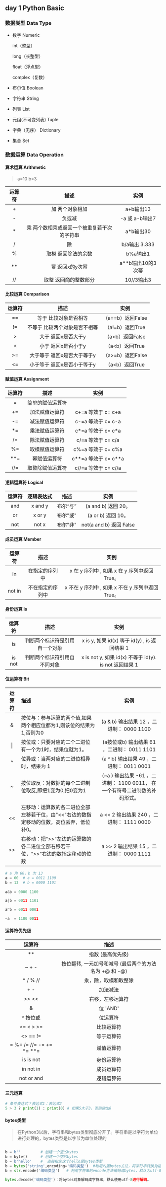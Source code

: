 ## day 1 Python Basic

### 数据类型 Data Type

* 数字 Numeric

    int（整型）

    long（长整型）

    float（浮点型）

    complex（复数）

* 布尔值 Boolean

* 字符串 String

* 列表 List

* 元组(不可变列表) Tuple

* 字典（无序） Dictionary

* 集合 Set

### 数据运算 Data Operation

#### 算术运算 Arithmetic
> a=10 b=3

|运算符|	描述|	实例|
|:----:|:----:|:----:|
|+	|加  两个对象相加	|a+b输出13|
|-	|负或减 	|-a 或 a-b输出7|
|*	|乘 两个数相乘或返回一个被重复若干次的字符串	|a*b输出30|
|/	|除	|b/a输出 3.333|
|%	|取模 返回除法的余数	|b%a输出1|
|**	|幂 返回x的y次幂	|a**b输出10的3次幂 |
|//	|取整 返回商的整数部分|10//3输出3|

#### 比较运算 Comparison

|运算符|	描述|	实例|
|:----:|:----:|:----:|
|==	|等于 比较对象是否相等|	（a==b）返回False|
|!=	|不等于 比较两个对象是否不相等|	（a!=b）返回True|
|>	|大于 返回x是否大于y	|（a>b）返回False|
|<	|小于 返回x是否小于y	|（a<b）返回True|
|>=	|大于等于 返回x是否大于等于y	|（a>=b）返回False|
|<=	|小于等于 返回x是否小于等于y	|（a<b）返回True|

#### 赋值运算 Assignment

|运算符|	描述|	实例|
|:----:|:----:|:----:|
|=	|简单的赋值运算符	||
|+=	|加法赋值运算符	|c+=a 等效于 c= c+a|
|-=	|减法赋值运算符|	c-=a 等效于 c= c-a|
|*=	|乘法赋值运算符	|c*=a 等效于 c= c*a|
|/=	|除法赋值运算符	|c/=a 等效于 c= c/a|
|%=	|取模赋值运算符	|c%=a 等效于 c= c%a|
|**=	|幂赋值运算符	|c**=a 等效于 c= c**a|
|//=	|取整除赋值运算符	|c//=a 等效于 c= c//a|

#### 逻辑运算符 Logical

|运算符|	逻辑表达式|	描述|	实例|
|:----:|:----:|:----:|:----:|
|and	|x and y	|布尔“与”|(a and b) 返回 20。
|or	|x or y	|布尔"或"|(a or b) 返回 10。
|not	|not x|	布尔"非"|	not(a and b) 返回 False

#### 成员运算 Member

|运算符|	描述|	实例|
|:----:|:----:|:----:|
|in	|在指定的序列中|x 在 y 序列中 , 如果 x 在 y 序列中返回 True。|
|not in	|不在指定的序列中|	x 不在 y 序列中 , 如果 x 不在 y 序列中返回 True。|

#### 身份运算 Is

|运算符|	描述|	实例|
|:----:|:----:|:----:|
|is	| 判断两个标识符是引用自一个对象|	x is y, 如果 id(x) 等于 id(y) , is 返回结果 1|
|is not| 判断两个标识符引用自不同对象|	x is not y, 如果 id(x) 不等于 id(y). is not 返回结果 1|

#### 位运算符 Bit 

|运算符|	描述|	实例|
|:----:|:----|:----:|
|&	|按位与：参与运算的两个值,如果两个相应位都为1,则该位的结果为1,否则为0|	(a & b) 输出结果 12 ，二进制： 0000 1100|
|&#124; |按位或：只要对应的二个二进位有一个为1时，结果位就为1。	|(a按位或b) 输出结果 61 ，二进制： 0011 1101|
|^	|位异或：当两对应的二进位相异时，结果为 1	|(a ^ b) 输出结果 49 ，二进制： 0011 0001|
|~	|按位取反：对数据的每个二进制位取反,即把1变为0,把0变为1 |	(~a ) 输出结果 -61 ，二进制： 1100 0011， 在一个有符号二进制数的补码形式。|
|<<	|左移动：运算数的各二进位全部左移若干位，由"<<"右边的数指定移动的位数，高位丢弃，低位补0。|	a << 2 输出结果 240 ，二进制： 1111 0000|
|>>	|右移动：把">>"左边的运算数的各二进位全部右移若干位，">>"右边的数指定移动的位数	|a >> 2 输出结果 15 ，二进制： 0000 1111|

```python
# a 为 60，b 为 13
a = 60  # a = 0011 1100
b = 13  # b = 0000 1101
 
a&b = 0000 1100

a|b = 0011 1101

a^b = 0011 0001

~a  = 1100 0011
```

#### 运算符优先级

|运算符|	描述|
|:----:|:----:|
|**	|指数 (最高优先级)|
|~ + -	|按位翻转, 一元加号和减号 (最后两个的方法名为 +@ 和 -@)|
|* / % //	|乘，除，取模和取整除|
|+ -	|加法减法|
|>> <<	|右移，左移运算符|
|&	|位 'AND'|
|^ 按位或	|位运算符|
|<= < > >=	|比较运算符|
|<> == !=	|等于运算符|
|= %= /= //= -= += *= **=	|赋值运算符|
|is is not	|身份运算符|
|in not in	|成员运算符|
|not or and	|逻辑运算符|


#### 三元运算

```python
# 条件表达式？表达式1：表达式2
5 > 3 ? print(1) : print(0) # 如果5大于3，否则输出0
```

#### bytes类型
>在Python3以后，字符串和bytes类型彻底分开了。字符串是以字符为单位进行处理的，bytes类型是以字节为单位处理的

```python

b = b''         # 创建一个空的bytes
b = byte()      # 创建一个空的bytes
b = b'hello'    #  直接指定这个hello是bytes类型
b = bytes('string',encoding='编码类型')  #利用内置bytes方法，将字符串转换为指定编码的bytes
b = str.encode('编码类型')   # 利用字符串的encode方法编码成bytes，默认为utf-8类型

bytes.decode('编码类型')：将bytes对象解码成字符串，默认使用utf-8进行解码。
```
